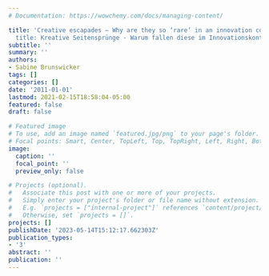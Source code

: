 ```yaml
---
# Documentation: https://wowchemy.com/docs/managing-content/

title: 'Creative escapades – Why are they so ‘rare’ in an innovation context? (German
  title: Kreative Seitensprünge - Warum fallen diese im Innovationskontext so schwer?)'
subtitle: ''
summary: ''
authors:
- Sabine Brunswicker
tags: []
categories: []
date: '2011-01-01'
lastmod: 2021-02-15T18:58:04-05:00
featured: false
draft: false

# Featured image
# To use, add an image named `featured.jpg/png` to your page's folder.
# Focal points: Smart, Center, TopLeft, Top, TopRight, Left, Right, BottomLeft, Bottom, BottomRight.
image:
  caption: ''
  focal_point: ''
  preview_only: false

# Projects (optional).
#   Associate this post with one or more of your projects.
#   Simply enter your project's folder or file name without extension.
#   E.g. `projects = ["internal-project"]` references `content/project/deep-learning/index.md`.
#   Otherwise, set `projects = []`.
projects: []
publishDate: '2023-05-14T15:12:17.662303Z'
publication_types:
- '3'
abstract: ''
publication: ''
---
```

